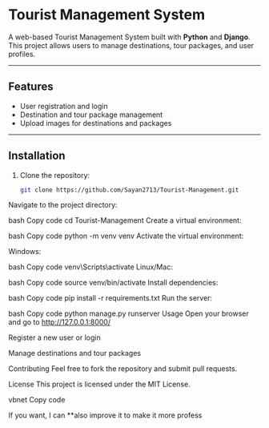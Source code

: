 # Tourist Management System

A web-based Tourist Management System built with **Python** and **Django**. This project allows users to manage destinations, tour packages, and user profiles.

---

## Features

- User registration and login
- Destination and tour package management
- Upload images for destinations and packages

---

## Installation

1. Clone the repository:
   ```bash
   git clone https://github.com/Sayan2713/Tourist-Management.git
Navigate to the project directory:

bash
Copy code
cd Tourist-Management
Create a virtual environment:

bash
Copy code
python -m venv venv
Activate the virtual environment:

Windows:

bash
Copy code
venv\Scripts\activate
Linux/Mac:

bash
Copy code
source venv/bin/activate
Install dependencies:

bash
Copy code
pip install -r requirements.txt
Run the server:

bash
Copy code
python manage.py runserver
Usage
Open your browser and go to http://127.0.0.1:8000/

Register a new user or login

Manage destinations and tour packages

Contributing
Feel free to fork the repository and submit pull requests.

License
This project is licensed under the MIT License.

vbnet
Copy code

If you want, I can **also improve it to make it more profess
